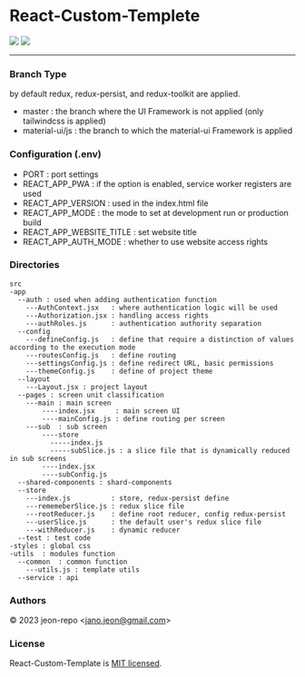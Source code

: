# React-Custom-Templete


<img src="https://img.shields.io/badge/Author-jeon--repo-blue"> <img src="https://img.shields.io/badge/License-MIT-brightgreen">


---
### Branch Type
by default redux, redux-persist, and redux-toolkit are applied.
- master : the branch where the UI Framework is not applied (only tailwindcss is applied)
- material-ui/js : the branch to which the material-ui Framework is applied

### Configuration (.env)
- PORT : port settings
- REACT_APP_PWA : if the option is enabled, service worker registers are used
- REACT_APP_VERSION : used in the index.html file
- REACT_APP_MODE : the mode to set at development run or production build
- REACT_APP_WEBSITE_TITLE : set website title
- REACT_APP_AUTH_MODE : whether to use website access rights

### Directories
```
src
-app
  --auth : used when adding authentication function
    ---AuthContext.jsx   : where authentication logic will be used
    ---Authorization.jsx : handling access rights
    ---authRoles.js      : authentication authority separation
  --config
    ---defineConfig.js   : define that require a distinction of values according to the execution mode
    ---routesConfig.js   : define routing
    ---settingsConfig.js : define redirect URL, basic permissions
    ---themeConfig.js    : define of project theme
  --layout
    ---Layout.jsx : project layout
  --pages : screen unit classification
    ---main : main screen
        ----index.jsx     : main screen UI
        ----mainConfig.js : define routing per screen
    ---sub  : sub screen
        ----store
          -----index.js
          -----subSlice.js : a slice file that is dynamically reduced in sub screens
        ----index.jsx
        ----subConfig.js
  --shared-components : shard-components
  --store
    ---index.js          : store, redux-persist define
    ---rememeberSlice.js : redux slice file
    ---rootReducer.js    : define root reducer, config redux-persist
    ---userSlice.js      : the default user's redux slice file
    ---withReducer.js    : dynamic reducer
  --test : test code
-styles : global css
-utils  : modules function
  --common  : common function
    ---utils.js : template utils
  --service : api
```

### Authors
© 2023 jeon-repo <<jano.jeon@gmail.com>>
### License
React-Custom-Template is [MIT licensed](https://github.com/jeon-repo/React-Custom-Template/blob/master/license.md).
